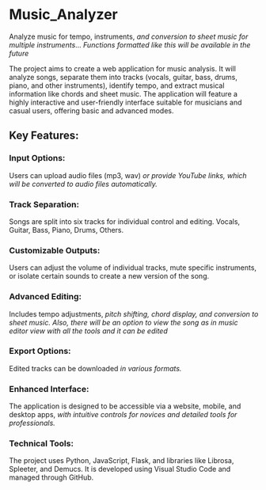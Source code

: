 # Music_Analyzer
Analyze music for tempo, instruments, *and conversion to sheet music for multiple instruments*... *Functions formatted like this will be available in the future*

The project aims to create a web application for music analysis. It will analyze songs, separate them into tracks (vocals, guitar, bass, drums, piano, and other instruments), identify tempo, and extract musical information like chords and sheet music. The application will feature a highly interactive and user-friendly interface suitable for musicians and casual users, offering basic and advanced modes.

## Key Features:

### Input Options:
Users can upload audio files (mp3, wav) *or provide YouTube links, which will be converted to audio files automatically.*
### Track Separation:
Songs are split into six tracks for individual control and editing. Vocals, Guitar, Bass, Piano, Drums, Others.
### Customizable Outputs:
Users can adjust the volume of individual tracks, mute specific instruments, or isolate certain sounds to create a new version of the song.
### Advanced Editing:
Includes tempo adjustments, *pitch shifting, chord display, and conversion to sheet music. Also, there will be an option to view the song as in music editor view with all the tools and it can be edited*
### Export Options:
Edited tracks can be downloaded *in various formats.*
### Enhanced Interface:
The application is designed to be accessible via a website, mobile, and desktop apps, *with intuitive controls for novices and detailed tools for professionals.*
### Technical Tools:
The project uses Python, JavaScript, Flask, and libraries like Librosa, Spleeter, and Demucs. It is developed using Visual Studio Code and managed through GitHub.
